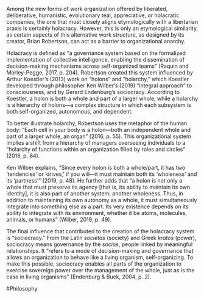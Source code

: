 Among the new forms of work organization offered by liberated, deliberative, humanistic, evolutionary teal, appreciative, or holacratic companies, the one that most closely aligns etymologically with a libertarian praxis is certainly holacracy. However, this is only an etymological similarity, as certain aspects of this alternative work structure, as designed by its creator, Brian Robertson, can act as a barrier to organizational anarchy.

Holacracy is defined as “a governance system based on the formalized implementation of collective intelligence, enabling the dissemination of decision-making mechanisms across self-organized teams” (Raquin and Morley-Pegge, 2017, p. 204). Robertson created this system influenced by Arthur Koestler’s (2013) work on “holons” and “holarchy,” which Koestler developed through philosopher Ken Wilber’s (2019) “integral approach” to consciousness, and by Gerard Endenburg’s sociocracy. According to Koestler, a holon is both a whole and part of a larger whole, while a holarchy is a hierarchy of holons—a complex structure in which each subsystem is both self-organized, autonomous, and dependent.

To better illustrate holarchy, Robertson uses the metaphor of the human body: “Each cell in your body is a holon—both an independent whole and part of a larger whole, an organ” (2016, p. 55). This organizational system implies a shift from a hierarchy of managers overseeing individuals to a “holarchy of functions within an organization filled by roles and circles” (2016, p. 64).

Ken Wilber explains, “Since every holon is both a whole/part, it has two ‘tendencies’ or ‘drives,’ if you will—it must maintain both its ‘wholeness’ and its ‘partness’” (2019, p. 48). He further adds that “a holon is not only a whole that must preserve its agency [that is, its ability to maintain its own identity], it is also part of another system, another wholeness. Thus, in addition to maintaining its own autonomy as a whole, it must simultaneously integrate into something else as a part. Its very existence depends on its ability to integrate with its environment, whether it be atoms, molecules, animals, or humans” (Wilber, 2019, p. 49).

The final influence that contributed to the creation of the holacracy system is “sociocracy.” From the Latin *societas* (society) and Greek *kratos* (power), sociocracy means governance by the *socios*, people linked by meaningful relationships. It “refers to a mode of decision-making and governance that allows an organization to behave like a living organism, self-organizing. To make this possible, sociocracy enables all parts of the organization to exercise sovereign power over the management of the whole, just as is the case in living organisms” (Endenburg & Buck, 2004, p. 2).

#Philosophy